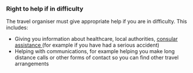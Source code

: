 ###  Right to help if in difficulty

The travel organiser must give appropriate help if you are in difficulty. This
includes:

  * Giving you information about healthcare, local authorities, [ consular assistance ](/en/moving-country/moving-abroad/leaving-ireland/diplomatic-supports/) (for example if you have had a serious accident) 
  * Helping with communications, for example helping you make long distance calls or other forms of contact so you can find other travel arrangements 
